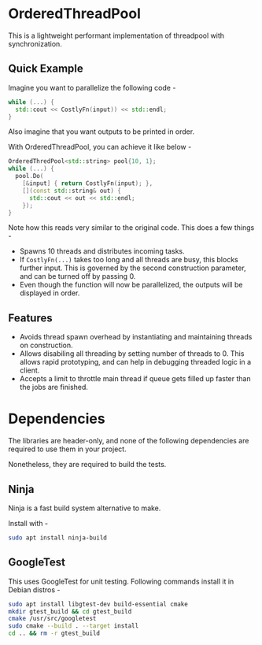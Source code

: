 # OrderedThreadPool

This is a lightweight performant implementation of threadpool with synchronization.

## Quick Example
Imagine you want to parallelize the following code -

```c++
while (...) {
  std::cout << CostlyFn(input)) << std::endl;
}
```

Also imagine that you want outputs to be printed in order.

With OrderedThreadPool, you can achieve it like below -

```c++
OrderedThredPool<std::string> pool{10, 1};
while (...) {
  pool.Do(
    [&input] { return CostlyFn(input); },
    [](const std::string& out) {
      std::cout << out << std::endl;
    });
}
```

Note how this reads very similar to the original code. This does a few things -
* Spawns 10 threads and distributes incoming tasks.
* If `CostlyFn(...)` takes too long and all threads are busy, this blocks further input. This is governed by the second construction parameter, and can be turned off by passing 0.
* Even though the function will now be parallelized, the outputs will be displayed in order.

## Features

* Avoids thread spawn overhead by instantiating and maintaining threads on construction.
* Allows disabiling all threading by setting number of threads to 0. This allows rapid prototyping, and can help in debugging threaded logic in a client.
* Accepts a limit to throttle main thread if queue gets filled up faster than the jobs are finished.

# Dependencies

The libraries are header-only, and none of the following dependencies are required to use them in your project.

Nonetheless, they are required to build the tests.

## Ninja

Ninja is a fast build system alternative to make.

Install with -
```bash
sudo apt install ninja-build
```

## GoogleTest

This uses GoogleTest for unit testing. Following commands install it in Debian distros -

```bash
sudo apt install libgtest-dev build-essential cmake
mkdir gtest_build && cd gtest_build
cmake /usr/src/googletest
sudo cmake --build . --target install
cd .. && rm -r gtest_build
```
